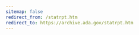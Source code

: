 ```yaml
---
sitemap: false 
redirect_from: /statrpt.htm 
redirect_to: https://archive.ada.gov/statrpt.htm 
---
```

